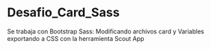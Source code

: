 # Desafio_Card_Sass
Se trabaja con Bootstrap Sass: Modificando archivos card y Variables exportando a CSS con la herramienta Scout App
